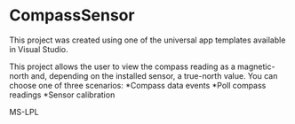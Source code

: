 # CompassSensor
This project was created using one of the universal app templates available in Visual Studio. 

This project allows the user to view the compass reading as a magnetic-north and, depending on the installed
sensor, a true-north value. You can choose one of three scenarios:
  *Compass data events
  *Poll compass readings
  *Sensor calibration

MS-LPL
